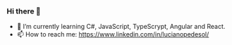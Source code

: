 ### Hi there 👋


- 🌱 I’m currently learning C#, JavaScript, TypeScrypt, Angular and React.
- 📫 How to reach me: https://www.linkedin.com/in/lucianopedesol/

